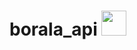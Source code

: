 # borala_api <img  src="https://cdn.jsdelivr.net/gh/devicons/devicon/icons/python/python-original.svg" width="40" height="40" />
